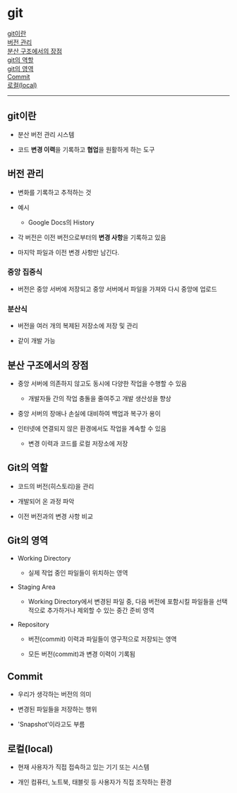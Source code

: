 # git

[git이란](#git이란)   
[버전 관리](#버전-관리)   
[분산 구조에서의 장점](#분산-구조에서의-장점)   
[git의 역할](#git의-역할)   
[git의 영역](#git의-영역)   
[Commit](#Commit)   
[로컬(local)](#로컬local)   

---

## git이란
- 분산 버전 관리 시스템

- 코드 **변경 이력**을 기록하고 **협업**을 원활하게 하는 도구

## 버전 관리
- 변화를 기록하고 추적하는 것

- 예시
  - Google Docs의 History

- 각 버전은 이전 버전으로부터의 **변경 사항**을 기록하고 있음

- 마지막 파일과 이전 변경 사항만 남긴다.

### 중앙 집중식
- 버전은 중앙 서버에 저장되고 중앙 서버에서 파일을 가져와 다시 중앙에 업로드

### 분산식
- 버전을 여러 개의 복제된 저장소에 저장 및 관리

- 같이 개발 가능

## 분산 구조에서의 장점
- 중앙 서버에 의존하지 않고도 동시에 다양한 작업을 수행할 수 있음
  - 개발자들 간의 작업 충돌을 줄여주고 개발 생산성을 향상

- 중앙 서버의 장애나 손실에 대비하여 백업과 복구가 용이

- 인터넷에 연결되지 않은 환경에서도 작업을 계속할 수 있음
  - 변경 이력과 코드를 로컬 저장소에 저장

## Git의 역할
- 코드의 버전(히스토리)을 관리

- 개발되어 온 과정 파악

- 이전 버전과의 변경 사항 비교

## Git의 영역
- Working Directory
  - 실제 작업 중인 파일들이 위치하는 영역

- Staging Area
  - Working Directory에서 변경된 파일 중, 다음 버전에 포함시킬 파일들을 선택적으로 추가하거나 제외할 수 있는 중간 준비 영역

- Repository
  - 버전(commit) 이력과 파일들이 영구적으로 저장되는 영역
  
  - 모든 버전(commit)과 변경 이력이 기록됨

## Commit
- 우리가 생각하는 버전의 의미

- 변경된 파일들을 저장하는 행위

- 'Snapshot'이라고도 부름

## 로컬(local)
- 현재 사용자가 직접 접속하고 있는 기기 또는 시스템

- 개인 컴퓨터, 노트북, 태블릿 등 사용자가 직접 조작하는 환경

